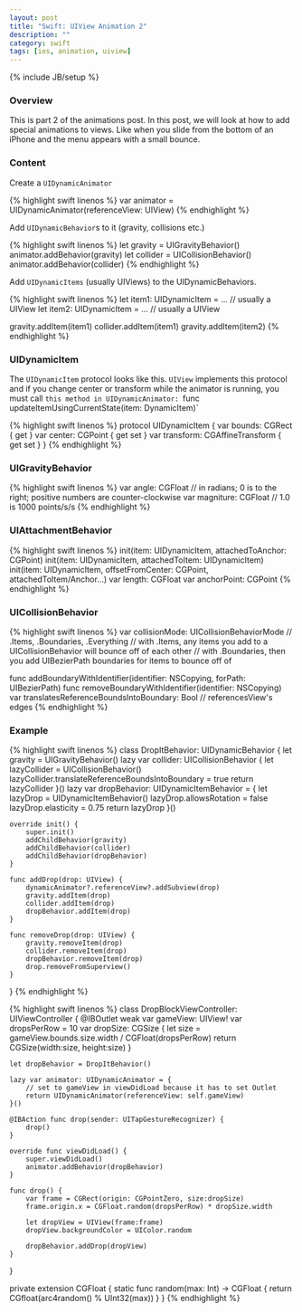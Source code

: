 ```yaml
---
layout: post
title: "Swift: UIView Animation 2"
description: ""
category: swift
tags: [ios, animation, uiview]
---
```

{% include JB/setup %}

<!-- Overview -->
<h3>Overview</h3>

This is part 2 of the animations post. In this post, we will look at how to add special animations to views. Like when you slide from the bottom of an iPhone and the menu appears with a small bounce.

<!-- Content -->
<h3>Content</h3>

Create a `UIDynamicAnimator`

<!-- Code _______________________________________-->
{% highlight swift linenos %}
var animator = UIDynamicAnimator(referenceView: UIView)
{% endhighlight %}
<!-- /Code ^^^^^^^^^^^^^^^^^^^^^^^^^^^^^^^^^^^^^^-->


Add `UIDynamicBehavior`s to it (gravity, collisions etc.)

<!-- Code _______________________________________-->
{% highlight swift linenos %}
let gravity = UIGravityBehavior()
animator.addBehavior(gravity)
let collider = UICollisionBehavior()
animator.addBehavior(collider)
{% endhighlight %}
<!-- /Code ^^^^^^^^^^^^^^^^^^^^^^^^^^^^^^^^^^^^^^-->


Add `UIDynamicItems` (usually UIViews) to the UIDynamicBehaviors.

<!-- Code _______________________________________-->
{% highlight swift linenos %}
let item1: UIDynamicItem = ... // usually a UIView
let item2: UIDynamicItem = ... // usually a UIView

gravity.addItem(item1)
collider.addItem(item1)
gravity.addItem(item2)
{% endhighlight %}
<!-- /Code ^^^^^^^^^^^^^^^^^^^^^^^^^^^^^^^^^^^^^^-->

<!-- UIDynamicItem -->
<h3>UIDynamicItem</h3>

The `UIDynamicItem` protocol looks like this. `UIView` implements this protocol and if you change center or transform while the animator is running, you must call `this method in UIDynamicAnimator: `func updateItemUsingCurrentState(item: DynamicItem)`

<!-- Code _______________________________________-->
{% highlight swift linenos %}
protocol UIDynamicItem {
    var bounds: CGRect { get }
    var center: CGPoint { get set }
    var transform: CGAffineTransform { get set }
}
{% endhighlight %}
<!-- /Code ^^^^^^^^^^^^^^^^^^^^^^^^^^^^^^^^^^^^^^-->


<!-- UIGravityBehavior -->
<h3>UIGravityBehavior</h3>

<!-- Code _______________________________________-->
{% highlight swift linenos %}
var angle: CGFloat      // in radians; 0 is to the right; positive numbers are counter-clockwise
var magniture: CGFloat  // 1.0 is 1000 points/s/s
{% endhighlight %}
<!-- /Code ^^^^^^^^^^^^^^^^^^^^^^^^^^^^^^^^^^^^^^-->

<!-- UIAttachmentBehavior -->
<h3>UIAttachmentBehavior</h3>

<!-- Code _______________________________________-->
{% highlight swift linenos %}
init(item: UIDynamicItem, attachedToAnchor: CGPoint)
init(item: UIDynamicItem, attachedToItem: UIDynamicItem)
init(item: UIDynamicItem, offsetFromCenter: CGPoint, attachedToItem/Anchor...)
var length: CGFloat
var anchorPoint: CGPoint
{% endhighlight %}
<!-- /Code ^^^^^^^^^^^^^^^^^^^^^^^^^^^^^^^^^^^^^^-->


<!-- UICollisionBehavior -->
<h3>UICollisionBehavior</h3>

<!-- Code _______________________________________-->
{% highlight swift linenos %}
var collisionMode: UICollisionBehaviorMode // .Items, .Boundaries, .Everything
// with .Items, any items you add to a UICollisionBehavior will bounce off of each other
// with .Boundaries, then you add UIBezierPath boundaries for items to bounce off of

func addBoundaryWithIdentifier(identifier: NSCopying, forPath: UIBezierPath)
func removeBoundaryWithIdentifier(identifier: NSCopying)
var translatesReferenceBoundsIntoBoundary: Bool // referencesView's edges
{% endhighlight %}
<!-- /Code ^^^^^^^^^^^^^^^^^^^^^^^^^^^^^^^^^^^^^^-->


<!-- Example -->
<h3>Example</h3>

<!-- Code _______________________________________-->
{% highlight swift linenos %}
class DropItBehavior: UIDynamicBehavior {
    let gravity = UIGravityBehavior()
    lazy var collider: UICollisionBehavior {
       let lazyCollider = UICollisionBehavior() 
       lazyCollider.translateReferenceBoundsIntoBoundary = true
       return lazyCollider
    }()
    lazy var dropBehavior: UIDynamicItemBehavior = {
        let lazyDrop = UIDynamicItemBehavior()
        lazyDrop.allowsRotation = false
        lazyDrop.elasticity = 0.75
        return lazyDrop
    }()
    
    override init() {
        super.init()
        addChildBehavior(gravity)
        addChildBehavior(collider)
        addChildBehavior(dropBehavior)
    }
    
    func addDrop(drop: UIView) {
        dynamicAnimator?.referenceView?.addSubview(drop)
        gravity.addItem(drop)
        collider.addItem(drop)
        dropBehavior.addItem(drop)
    }
    
    func removeDrop(drop: UIView) {
        gravity.removeItem(drop)
        collider.removeItem(drop)
        dropBehavior.removeItem(drop)
        drop.removeFromSuperview()
    }
}
{% endhighlight %}
<!-- /Code ^^^^^^^^^^^^^^^^^^^^^^^^^^^^^^^^^^^^^^-->

<!-- Code _______________________________________-->
{% highlight swift linenos %}
class DropBlockViewController: UIViewController {
    @IBOutlet weak var gameView: UIView!
    var dropsPerRow = 10
    var dropSize: CGSize {
        let size = gameView.bounds.size.width / CGFloat(dropsPerRow)
        return CGSize(width:size, height:size)
    }
    
    let dropBehavior = DropItBehavior()
    
    lazy var animator: UIDynamicAnimator = {
        // set to gameView in viewDidLoad because it has to set Outlet
        return UIDynamicAnimator(referenceView: self.gameView)
    }()
    
    @IBAction func drop(sender: UITapGestureRecognizer) {
        drop()
    }
    
    override func viewDidLoad() {
        super.viewDidLoad()
        animator.addBehavior(dropBehavior)
    }
    
    func drop() {
        var frame = CGRect(origin: CGPointZero, size:dropSize)
        frame.origin.x = CGFloat.random(dropsPerRow) * dropSize.width
        
        let dropView = UIView(frame:frame)
        dropView.backgroundColor = UIColor.random
        
        dropBehavior.addDrop(dropView)
    }
}

private extension CGFloat {
    static func random(max: Int) -> CGFloat {
        return CGfloat(arc4random() % UInt32(max))
    }
}
{% endhighlight %}
<!-- /Code ^^^^^^^^^^^^^^^^^^^^^^^^^^^^^^^^^^^^^^-->

